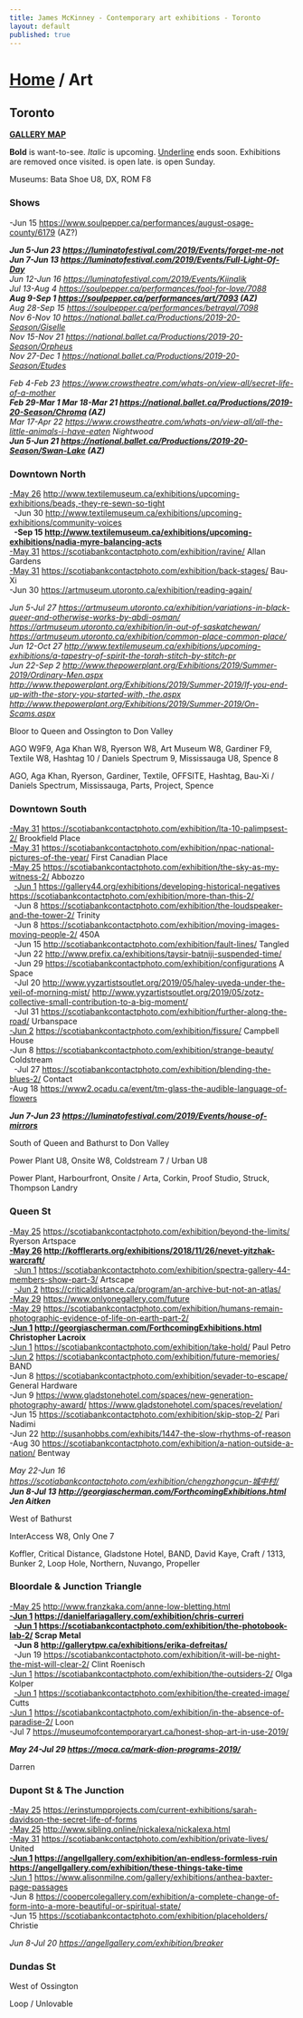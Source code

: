 ```yaml
---
title: James McKinney - Contemporary art exhibitions - Toronto
layout: default
published: true
---
```


# [Home](/) / Art

## Toronto

**[GALLERY MAP](https://www.google.com/maps/d/u/0/edit?mid=1sMiga7vQsqWdqEVQCqHsxjX2jeU)**

<span class="glyphicon glyphicon-info-sign" aria-hidden="true"></span> <strong>Bold</strong> is want-to-see. <em>Italic</em> is upcoming. <u>Underline</u> ends soon. Exhibitions are removed once visited. <span class="glyphicon glyphicon-time" aria-hidden="true"></span> is open late. <span class="glyphicon glyphicon-calendar" aria-hidden="true"></span> is open Sunday.

<span class="glyphicon glyphicon-calendar" aria-hidden="true"></span> <span class="glyphicon glyphicon-time" aria-hidden="true"></span> Museums: Bata Shoe U8, DX, ROM F8

### Shows

-Jun 15 <https://www.soulpepper.ca/performances/august-osage-county/6179> (AZ?)  

_**Jun 5-Jun 23 <https://luminatofestival.com/2019/Events/forget-me-not>**_  
_**Jun 7-Jun 13 <https://luminatofestival.com/2019/Events/Full-Light-Of-Day>**_  
_Jun 12-Jun 16 <https://luminatofestival.com/2019/Events/Kiinalik>_  
_Jul 13-Aug 4 <https://soulpepper.ca/performances/fool-for-love/7088>_  
_**Aug 9-Sep 1 <https://soulpepper.ca/performances/art/7093> (AZ)**_  
_Aug 28-Sep 15 <https://soulpepper.ca/performances/betrayal/7098>_  
_Nov 6-Nov 10 <https://national.ballet.ca/Productions/2019-20-Season/Giselle>_  
_Nov 15-Nov 21 <https://national.ballet.ca/Productions/2019-20-Season/Orpheus>_  
_Nov 27-Dec 1 <https://national.ballet.ca/Productions/2019-20-Season/Etudes>_  

_Feb 4-Feb 23 <https://www.crowstheatre.com/whats-on/view-all/secret-life-of-a-mother>_  
_**Feb 29-Mar 1 Mar 18-Mar 21 <https://national.ballet.ca/Productions/2019-20-Season/Chroma> (AZ)**_  
_Mar 17-Apr 22 <https://www.crowstheatre.com/whats-on/view-all/all-the-little-animals-i-have-eaten> Nightwood_  
_**Jun 5-Jun 21 <https://national.ballet.ca/Productions/2019-20-Season/Swan-Lake> (AZ)**_  

### Downtown North

<u>-May 26</u> <http://www.textilemuseum.ca/exhibitions/upcoming-exhibitions/beads,-they-re-sewn-so-tight>  
  -Jun 30 <http://www.textilemuseum.ca/exhibitions/upcoming-exhibitions/community-voices>  
  **-Sep 15 <http://www.textilemuseum.ca/exhibitions/upcoming-exhibitions/nadia-myre-balancing-acts>**  
<u>-May 31</u> <https://scotiabankcontactphoto.com/exhibition/ravine/> Allan Gardens  
<u>-May 31</u> <https://scotiabankcontactphoto.com/exhibition/back-stages/> Bau-Xi  
-Jun 30 <https://artmuseum.utoronto.ca/exhibition/reading-again/>  

_Jun 5-Jul 27 <https://artmuseum.utoronto.ca/exhibition/variations-in-black-queer-and-otherwise-works-by-abdi-osman/> <https://artmuseum.utoronto.ca/exhibition/in-out-of-saskatchewan/> <https://artmuseum.utoronto.ca/exhibition/common-place-common-place/>_  
_Jun 12-Oct 27 <http://www.textilemuseum.ca/exhibitions/upcoming-exhibitions/a-tapestry-of-spirit-the-torah-stitch-by-stitch-pr>_  
_Jun 22-Sep 2 <http://www.thepowerplant.org/Exhibitions/2019/Summer-2019/Ordinary-Men.aspx> <http://www.thepowerplant.org/Exhibitions/2019/Summer-2019/If-you-end-up-with-the-story-you-started-with,-the.aspx> <http://www.thepowerplant.org/Exhibitions/2019/Summer-2019/On-Scams.aspx>_  

<span class="glyphicon glyphicon-info-sign" aria-hidden="true"></span> Bloor to Queen and Ossington to Don Valley

<span class="glyphicon glyphicon-time" aria-hidden="true"></span> AGO W9F9, Aga Khan W8, Ryerson W8, Art Museum W8, Gardiner F9, Textile W8, Hashtag 10 / Daniels Spectrum 9, Mississauga U8, Spence 8

<span class="glyphicon glyphicon-calendar" aria-hidden="true"></span> AGO, Aga Khan, Ryerson, Gardiner, Textile, OFFSITE, Hashtag, Bau-Xi / Daniels Spectrum, Mississauga, Parts, Project, Spence

### Downtown South

<u>-May 31</u> <https://scotiabankcontactphoto.com/exhibition/lta-10-palimpsest-2/> Brookfield Place  
<u>-May 31</u> <https://scotiabankcontactphoto.com/exhibition/npac-national-pictures-of-the-year/> First Canadian Place  
<u>-May 25</u> <https://scotiabankcontactphoto.com/exhibition/the-sky-as-my-witness-2/> Abbozzo  
  <u>-Jun 1</u> <https://gallery44.org/exhibitions/developing-historical-negatives> <https://scotiabankcontactphoto.com/exhibition/more-than-this-2/>  
  -Jun 8 <https://scotiabankcontactphoto.com/exhibition/the-loudspeaker-and-the-tower-2/> Trinity  
  -Jun 8 <https://scotiabankcontactphoto.com/exhibition/moving-images-moving-people-2/> 450A  
  -Jun 15 <http://scotiabankcontactphoto.com/exhibition/fault-lines/> Tangled  
  -Jun 22 <http://www.prefix.ca/exhibitions/taysir-batniji-suspended-time/>  
  -Jun 29 <https://scotiabankcontactphoto.com/exhibition/configurations> A Space  
  -Jul 20 <http://www.yyzartistsoutlet.org/2019/05/haley-uyeda-under-the-veil-of-morning-mist/> <http://www.yyzartistsoutlet.org/2019/05/zotz-collective-small-contribution-to-a-big-moment/>  
  -Jul 31 <https://scotiabankcontactphoto.com/exhibition/further-along-the-road/> Urbanspace  
<u>-Jun 2</u> <https://scotiabankcontactphoto.com/exhibition/fissure/> Campbell House  
-Jun 8 <https://scotiabankcontactphoto.com/exhibition/strange-beauty/> Coldstream  
  -Jul 27 <https://scotiabankcontactphoto.com/exhibition/blending-the-blues-2/> Contact  
-Aug 18 <https://www2.ocadu.ca/event/tm-glass-the-audible-language-of-flowers>  

_**Jun 7-Jun 23 <https://luminatofestival.com/2019/Events/house-of-mirrors>**_  

<span class="glyphicon glyphicon-info-sign" aria-hidden="true"></span> South of Queen and Bathurst to Don Valley

<span class="glyphicon glyphicon-time" aria-hidden="true"></span> Power Plant U8, Onsite W8, Coldstream 7 / Urban U8

<span class="glyphicon glyphicon-calendar" aria-hidden="true"></span> Power Plant, Harbourfront, Onsite / Arta, Corkin, Proof Studio, Struck, Thompson Landry

### Queen St

<u>-May 25</u> <https://scotiabankcontactphoto.com/exhibition/beyond-the-limits/> Ryerson Artspace  
**<u>-May 26</u> <http://kofflerarts.org/exhibitions/2018/11/26/nevet-yitzhak-warcraft/>**  
  <u>-Jun 1</u> <https://scotiabankcontactphoto.com/exhibition/spectra-gallery-44-members-show-part-3/> Artscape  
  <u>-Jun 2</u> <https://criticaldistance.ca/program/an-archive-but-not-an-atlas/>  
<u>-May 29</u> <https://www.onlyonegallery.com/future>  
<u>-May 29</u> <https://scotiabankcontactphoto.com/exhibition/humans-remain-photographic-evidence-of-life-on-earth-part-2/>  
**<u>-Jun 1</u> <http://georgiascherman.com/ForthcomingExhibitions.html> Christopher Lacroix**  
<u>-Jun 1</u> <https://scotiabankcontactphoto.com/exhibition/take-hold/> Paul Petro  
<u>-Jun 2</u> <https://scotiabankcontactphoto.com/exhibition/future-memories/> BAND  
-Jun 8 <https://scotiabankcontactphoto.com/exhibition/sevader-to-escape/> General Hardware  
-Jun 9 <https://www.gladstonehotel.com/spaces/new-generation-photography-award/> <https://www.gladstonehotel.com/spaces/revelation/>  
-Jun 15 <https://scotiabankcontactphoto.com/exhibition/skip-stop-2/> Pari Nadimi  
-Jun 22 <http://susanhobbs.com/exhibits/1447-the-slow-rhythms-of-reason>  
-Aug 30 <https://scotiabankcontactphoto.com/exhibition/a-nation-outside-a-nation/> Bentway  

_May 22-Jun 16 <https://scotiabankcontactphoto.com/exhibition/chengzhongcun-城中村/>_  
_**Jun 8-Jul 13 <http://georgiascherman.com/ForthcomingExhibitions.html> Jen Aitken**_  

<span class="glyphicon glyphicon-info-sign" aria-hidden="true"></span> West of Bathurst

<span class="glyphicon glyphicon-time" aria-hidden="true"></span> InterAccess W8, Only One 7

<span class="glyphicon glyphicon-calendar" aria-hidden="true"></span> Koffler, Critical Distance, Gladstone Hotel, BAND, David Kaye, Craft / 1313, Bunker 2, Loop Hole, Northern, Nuvango, Propeller

### Bloordale & Junction Triangle

<u>-May 25</u> <http://www.franzkaka.com/anne-low-bletting.html>  
**<u>-Jun 1</u> <https://danielfariagallery.com/exhibition/chris-curreri>**  
  **<u>-Jun 1</u> <https://scotiabankcontactphoto.com/exhibition/the-photobook-lab-2/> Scrap Metal**  
  **-Jun 8 <http://gallerytpw.ca/exhibitions/erika-defreitas/>**  
  -Jun 19 <https://scotiabankcontactphoto.com/exhibition/it-will-be-night-the-mist-will-clear-2/> Clint Roenisch  
<u>-Jun 1</u> <https://scotiabankcontactphoto.com/exhibition/the-outsiders-2/> Olga Kolper  
  <u>-Jun 1</u> <https://scotiabankcontactphoto.com/exhibition/the-created-image/> Cutts  
<u>-Jun 1</u> <https://scotiabankcontactphoto.com/exhibition/in-the-absence-of-paradise-2/> Loon  
-Jul 7 <https://museumofcontemporaryart.ca/honest-shop-art-in-use-2019/>  

_**May 24-Jul 29 <https://moca.ca/mark-dion-programs-2019/>**_  

<span class="glyphicon glyphicon-calendar" aria-hidden="true"></span> Darren

### Dupont St & The Junction

<u>-May 25</u> <https://erinstumpprojects.com/current-exhibitions/sarah-davidson-the-secret-life-of-forms>  
<u>-May 25</u> <http://www.sibling.online/nickalexa/nickalexa.html>  
<u>-May 31</u> <https://scotiabankcontactphoto.com/exhibition/private-lives/> United  
**<u>-Jun 1</u> <https://angellgallery.com/exhibition/an-endless-formless-ruin> <https://angellgallery.com/exhibition/these-things-take-time>**  
<u>-Jun 1</u> <https://www.alisonmilne.com/gallery/exhibitions/anthea-baxter-page-passages>  
-Jun 8 <https://coopercolegallery.com/exhibition/a-complete-change-of-form-into-a-more-beautiful-or-spiritual-state/>  
-Jun 15 <https://scotiabankcontactphoto.com/exhibition/placeholders/> Christie  

_Jun 8-Jul 20 <https://angellgallery.com/exhibition/breaker>_  

### Dundas St

<span class="glyphicon glyphicon-info-sign" aria-hidden="true"></span> West of Ossington

<span class="glyphicon glyphicon-calendar" aria-hidden="true"></span> Loop / Unlovable
